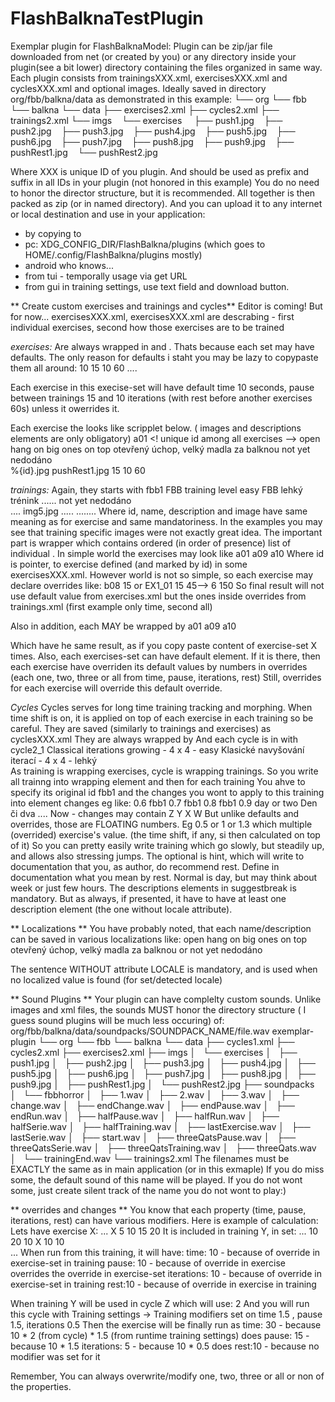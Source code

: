 # FlashBalknaTestPlugin
Exemplar plugin for FlashBalknaModel:
Plugin can be zip/jar file downloaded from net (or created by you) or any directory inside your plugin(see a bit lower) directory containing the files organized in same way.
Each plugin consists from  trainingsXXX.xml, exercisesXXX.xml and cyclesXXX.xml  and optional images. Ideally saved in directory org/fbb/balkna/data as demonstrated in this example:
└── org
    └── fbb
        └── balkna
            └── data
                ├── exercises2.xml
                ├── cycles2.xml
                ├── trainings2.xml
                └── imgs
                    └── exercises
                        ├── push1.jpg
                        ├── push2.jpg
                        ├── push3.jpg
                        ├── push4.jpg
                        ├── push5.jpg
                        ├── push6.jpg
                        ├── push7.jpg
                        ├── push8.jpg
                        ├── push9.jpg
                        ├── pushRest1.jpg
                        └── pushRest2.jpg

Where XXX is unique ID of you plugin. And should be used as prefix and suffix in all IDs in your plugin (not honored in this example)
You do no need to honor the director structure, but it is recommended.
All together is then packed as zip (or in named directory). And you can upload it to any internet or local destination and use in your application:
 - by copying to
  - pc:  XDG_CONFIG_DIR/FlashBalkna/plugins (which goes to HOME/.config/FlashBalkna/plugins mostly)
  - android who knows...
 - from tui - temporally usage via get URL
 - from gui in training settings, use text field and download button. 

** Create custom exercises and trainings and cycles**
Editor is coming! But for now...
exercisesXXX.xml, exercisesXXX.xml are descrabing - first individual exercises, second how those exercises are to be trained


*exercises:*
Are always wrapped in <exercises> and <exercises-set>. Thats because each set may have defaults. The only reason for defaults i staht you may be lazy to copypaste them all around:
 <exercises-set>
        <set-defaults>
            <time>10</time> <!--seconds -->
            <pause>15</pause> <!--seconds -->
            <iterations>10</iterations>
            <rest>60</rest> <!-- rest (default) after whole exercise-->
        </set-defaults>
        <exercise>
....

Each exercise in this execise-set will have default time 10 seconds, pause between trainings 15 and 10 iterations (with rest before another exercises 60s) unless it owerrides it.

Each exercise the looks like scripplet below. ( images and descriptions  elements are only obligatory)
        <exercise>
            <id>a01</id> <! unique id among all exercises -->
            <names>
                <name>open hang on big ones on top</name>
                <name locale="cs">otevřený úchop, velký madla za balknou</name> <!-- localized name used when user's locale matches. otherwise default name is used-->
            </names>
           <descriptions>
                <description>not yet</description>
                <description locale="cs">nedodáno</description>            
            </descriptions>
            <images>
                <image>%{id}.jpg</image> <!-- %{id} mark is replaced by id-->
                <image>pushRest1.jpg</image> <!-- another image .. or no images..-->
            </images>
            <defaults> <!-- overrides set-defaults>
                <time>10</time> <!--seconds -->
                <pause>15</pause> <!--seconds -->
                <iterations>10</iterations>
                <rest>60</rest> <!-- rest (default) after whole exercise-->
            </defaults>
        </exercise>

*trainings:*
Again, they starts with
<trainings>
    <training>
        <id>fbb1</id>
        <names>
            <name>FBB training level easy</name>
            <name locale="cs">FBB lehký trénink</name>
            ......
        </names>
        <descriptions>
            <description>not yet</description>
            <description locale="cs">nedodáno</description>            
            ....
        </descriptions>
        <images>
            <image>img5.jpg</image>
            .....
        </images>
        <exercises>
            <exercise>
            ........
Where id, name, description and image have same meaning as for exercise and same mandatoriness. In the examples you may see that  training specific  images were not exactly great idea.
The important part is wrapper <exercises> which contains ordered (in order of presence) list of individual <exercise>.
In simple world the exercises may look like
        <exercises>
            <exercise>
                <id>a01</id>
            </exercise>
            <exercise>
                <id>a09</id>
            </exercise>
            <exercise>
                <id>a10</id>
            </exercise>
        </exercises>
Where id is pointer, to exercise defined (and marked by id) in some exercisesXXX.xml.
However world is not so simple, so each exercise may declare overrides like:
            <exercise>
                <id>b08</id>
                <overrides>
                    <time>15</time>
                </overrides>
            </exercise>
or
           <exercise>
                <id>EX1_01</id>
                <overrides>
                    <!--any field from exercise can be overriden here-->
                    <pause>15</pause>
                    <rest>45</rest>-->
                    <time>6</time>
                    <rest>150</rest>
                </overrides>
            </exercise>
So final result will not use default value from exercises.xml but the ones inside overrides from trainings.xml (first example only time, second all)

Also in addition, each <exercises> MAY be wrapped by <exercises-set count="X">
   <exercises-set count="5">
       <exercises>
            <exercise>
                <id>a01</id>
            </exercise>
            <exercise>
                <id>a09</id>
            </exercise>
            <exercise>
                <id>a10</id>
            </exercise>
        </exercises>
    </exercises-set>

Which have he same result, as if you copy paste content of exercise-set X times.
Also, each  exercises-set can have default <overrides> element. If it is there, then each exercise have overriden its default values by numbers in overrides (each one, two, three or all  from time, pause, iterations, rest) 
Still, overrides for each exercise will override  this default override.

*Cycles*
Cycles serves for long time training tracking and morphing.
When time shift is on, it is applied on top of each exercise in each training so be careful.
They are saved (similarly to trainings and exercises) as cyclesXXX.xml
They are always wrapped by
<cycles>
And each  cycle is in 
	<cycle>
with
		<id>cycle2_1</id>
		<names>
			<name>Classical iterations growing - 4 x 4 - easy</name>
			<name locale="cs">Klasické navyšování iterací - 4 x 4 - lehký</name>
		</names>
		<descriptions>
			<description></description>
			<description locale="cs"></description>
		</descriptions>
        <!-- voulenteer image
        <images>
            <image>imgX.jpg</image>
            <image>imgY.jpg</image>
        </images>
        -->     
As training is wrapping exercises, cycle is wrapping trainings. So you write all trainng into
		<trainings>
wrapping element and then for each training
			<training>
You ahve to specify  its original id
				<id>fbb1</id>
and the changes you wont to apply to this training into element  changes eg like:
				<changes>
					<iterations>0.6</iterations> <!--floating number, part of iterations -->
				</changes>
			</training>
			<training>
				<id>fbb1</id>
				<changes>
					<iterations>0.7</iterations>
				</changes>
			</training>
			<training>
				<id>fbb1</id>
				<changes>
					<iterations>0.8</iterations>
				</changes>
			</training>
			<training>
				<id>fbb1</id>
				<changes>
					<iterations>0.9</iterations>
				</changes>
				<suggestbreak>
                                    <descriptions>
                                        <description>day or two</description>
                                        <description locale="cs">Den či dva</description>
                                    </descriptions>
                                </suggestbreak>
			</training>
                        ....
Now - changes may contain
                                    <time>Z</time>
                                    <pause>Y</pause>
                                    <iterations>X</iterations>
                                    <rest>W</rest>
But unlike defaults and overrides, those are FLOATING numbers. Eg 0.5 or 1  or 1.3 which multiple (overrided) exercise's value. (the time shift, if any, si then calculated on top of it)
So you can  pretty easily write training which go slowly, but steadily up, and allows also stressing jumps.
The optional <suggestbreak></suggestbreak> is hint, which will write to documentation that you, as author, do recommend rest. Define in documentation what you mean by rest. Normal is day, but may think about week or just few hours.
The descriptions elements in suggestbreak is mandatory. But as always, if presented, it have to have at least one description element (the one without locale attribute).

** Localizations **
You have probably noted, that each name/description can be saved in various localizations like:
            <names>
                <name>open hang on big ones on top</name>
                <name locale="cs">otevřený úchop, velký madla za balknou</name>
            </names>
or
           <descriptions>
                <description>not yet</description>
                <description locale="cs">nedodáno</description>            
            </descriptions>

The sentence  WITHOUT attribute LOCALE is mandatory, and is used when no localized value is found (for set/detected locale)


** Sound Plugins **
Your plugin can have complelty custom sounds.
Unlike images and xml files, the sounds MUST honor the directory structure ( I guess sound plugins will be much less occuring)  of:
org/fbb/balkna/data/soundpacks/SOUNDPACK_NAME/file.wav
exemplar-plugin
└── org
    └── fbb
        └── balkna
            └── data
                ├── cycles1.xml
                ├── cycles2.xml
                ├── exercises2.xml
                ├── imgs
                │   └── exercises
                │       ├── push1.jpg
                │       ├── push2.jpg
                │       ├── push3.jpg
                │       ├── push4.jpg
                │       ├── push5.jpg
                │       ├── push6.jpg
                │       ├── push7.jpg
                │       ├── push8.jpg
                │       ├── push9.jpg
                │       ├── pushRest1.jpg
                │       └── pushRest2.jpg
                ├── soundpacks
                │   └── fbbhorror
                │       ├── 1.wav
                │       ├── 2.wav
                │       ├── 3.wav
                │       ├── change.wav
                │       ├── endChange.wav
                │       ├── endPause.wav
                │       ├── endRun.wav
                │       ├── halfPause.wav
                │       ├── halfRun.wav
                │       ├── halfSerie.wav
                │       ├── halfTraining.wav
                │       ├── lastExercise.wav
                │       ├── lastSerie.wav
                │       ├── start.wav
                │       ├── threeQatsPause.wav
                │       ├── threeQatsSerie.wav
                │       ├── threeQatsTraining.wav
                │       ├── threeQats.wav
                │       └── trainingEnd.wav
                └── trainings2.xml
The filenames must be EXACTLY the same as in  main application (or in this exmaple) If you do miss some, the default sound of this name will be played.
If you do not wont some, just create silent track of the name you do not wont to play:)

** overrides and changes **
You know that each property (time, pause, iterations, rest) can have various modifiers. Here is example of calculation:
Lets have exercise X:
        <exercise>
            ...
            <id>X</id>
          <defaults>
                <time>5</time>
                <pause>10</pause>
                <iterations>15</iterations>
                <rest>20</rest>
            </defaults>
        </exercise>
It is included in training Y, in set:
    ...
    <exercises>
          <exercises-set>
            <overrides>
              <time>10</time>
              <pause>20</pause>
              <iterations>10</iterations>
            </overrides>
            <exercise>
                <id>X</id>
            <overrides>
              <pause>10</pause>
              <rest>10</rest>
            </overrides>
            </exercise>    
            ...
When run from this training, it will have:
time: 10        - because  of override in exercise-set in training
pause: 10       - because  of override in exercise overrides the  override in exercise-set
iterations: 10  - because  of override in exercise-set in training
rest:10         - because  of override in exercise in training

When training Y will be used in cycle Z which will use:
				<changes>
					<time>2</time>
				</changes>
And you will run this cycle with Training settings -> Training modifiers set on   time 1.5 , pause 1.5, iterations 0.5
Then the exercise will be finally run as 
time: 30        - because  10 * 2 (from cycle) * 1.5 (from runtime training settings) does
pause: 15       - because  10 * 1.5
iterations: 5  -  because 10 * 0.5 does
rest:10         - because  no modifier was set for it

Remember, You can always overwrite/modify one, two, three or all or non of the properties.

